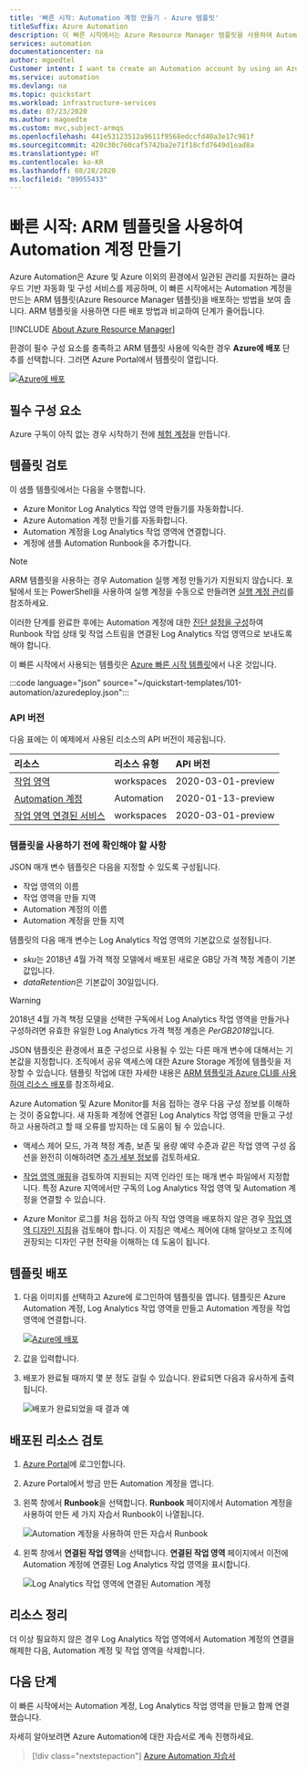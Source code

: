 ```yaml
---
title: '빠른 시작: Automation 계정 만들기 - Azure 템플릿'
titleSuffix: Azure Automation
description: 이 빠른 시작에서는 Azure Resource Manager 템플릿을 사용하여 Automation 계정을 만드는 방법을 보여 줍니다.
services: automation
documentationcenter: na
author: mgoedtel
Customer intent: I want to create an Automation account by using an Azure Resource Manager template so that I can automate processes with runbooks.
ms.service: automation
ms.devlang: na
ms.topic: quickstart
ms.workload: infrastructure-services
ms.date: 07/23/2020
ms.author: magoedte
ms.custom: mvc,subject-armqs
ms.openlocfilehash: 441e53123512a9611f9568edccfd40a3e17c981f
ms.sourcegitcommit: 420c30c760caf5742ba2e71f18cfd7649d1ead8a
ms.translationtype: HT
ms.contentlocale: ko-KR
ms.lasthandoff: 08/28/2020
ms.locfileid: "89055433"
---
```

# <a name="quickstart-create-an-automation-account-by-using-arm-template"></a>빠른 시작: ARM 템플릿을 사용하여 Automation 계정 만들기

Azure Automation은 Azure 및 Azure 이외의 환경에서 일관된 관리를 지원하는 클라우드 기반 자동화 및 구성 서비스를 제공하며, 이 빠른 시작에서는 Automation 계정을 만드는 ARM 템플릿(Azure Resource Manager 템플릿)을 배포하는 방법을 보여 줍니다. ARM 템플릿을 사용하면 다른 배포 방법과 비교하여 단계가 줄어듭니다.

[!INCLUDE [About Azure Resource Manager](../../includes/resource-manager-quickstart-introduction.md)]

환경이 필수 구성 요소를 충족하고 ARM 템플릿 사용에 익숙한 경우 **Azure에 배포** 단추를 선택합니다. 그러면 Azure Portal에서 템플릿이 열립니다.

[![Azure에 배포](../media/template-deployments/deploy-to-azure.svg)](https://portal.azure.com/#create/Microsoft.Template/uri/https%3A%2F%2Fraw.githubusercontent.com%2FAzure%2Fazure-quickstart-templates%2Fmaster%2F101-automation%2Fazuredeploy.json)

## <a name="prerequisites"></a>필수 구성 요소

Azure 구독이 아직 없는 경우 시작하기 전에 [체험 계정](https://azure.microsoft.com/free/?WT.mc_id=A261C142F)을 만듭니다.

## <a name="review-the-template"></a>템플릿 검토

이 샘플 템플릿에서는 다음을 수행합니다.

* Azure Monitor Log Analytics 작업 영역 만들기를 자동화합니다.
* Azure Automation 계정 만들기를 자동화합니다.
* Automation 계정을 Log Analytics 작업 영역에 연결합니다.
* 계정에 샘플 Automation Runbook을 추가합니다.

>[!NOTE]
>ARM 템플릿을 사용하는 경우 Automation 실행 계정 만들기가 지원되지 않습니다. 포털에서 또는 PowerShell을 사용하여 실행 계정을 수동으로 만들려면 [실행 계정 관리](manage-runas-account.md)를 참조하세요.

이러한 단계를 완료한 후에는 Automation 계정에 대한 [진단 설정을 구성](automation-manage-send-joblogs-log-analytics.md)하여 Runbook 작업 상태 및 작업 스트림을 연결된 Log Analytics 작업 영역으로 보내도록 해야 합니다.

이 빠른 시작에서 사용되는 템플릿은 [Azure 빠른 시작 템플릿](https://azure.microsoft.com/resources/templates/101-automation/)에서 나온 것입니다.

:::code language="json" source="~/quickstart-templates/101-automation/azuredeploy.json":::

### <a name="api-versions"></a>API 버전

다음 표에는 이 예제에서 사용된 리소스의 API 버전이 제공됩니다.

| 리소스 | 리소스 유형 | API 버전 |
|:---|:---|:---|
| [작업 영역](/azure/templates/microsoft.operationalinsights/workspaces) | workspaces | 2020-03-01-preview |
| [Automation 계정](/azure/templates/microsoft.automation/automationaccounts) | Automation | 2020-01-13-preview |
| [작업 영역 연결된 서비스](/azure/templates/microsoft.operationalinsights/workspaces/linkedservices) | workspaces | 2020-03-01-preview |

### <a name="before-you-use-the-template"></a>템플릿을 사용하기 전에 확인해야 할 사항

JSON 매개 변수 템플릿은 다음을 지정할 수 있도록 구성됩니다.

* 작업 영역의 이름
* 작업 영역을 만들 지역
* Automation 계정의 이름
* Automation 계정을 만들 지역

템플릿의 다음 매개 변수는 Log Analytics 작업 영역의 기본값으로 설정됩니다.

* *sku*는 2018년 4월 가격 책정 모델에서 배포된 새로운 GB당 가격 책정 계층이 기본값입니다.
* *dataRetention*은 기본값이 30일입니다.

>[!WARNING]
>2018년 4월 가격 책정 모델을 선택한 구독에서 Log Analytics 작업 영역을 만들거나 구성하려면 유효한 유일한 Log Analytics 가격 책정 계층은 *PerGB2018*입니다.
>

JSON 템플릿은 환경에서 표준 구성으로 사용될 수 있는 다른 매개 변수에 대해서는 기본값을 지정합니다. 조직에서 공유 액세스에 대한 Azure Storage 계정에 템플릿을 저장할 수 있습니다. 템플릿 작업에 대한 자세한 내용은 [ARM 템플릿과 Azure CLI를 사용하여 리소스 배포](../azure-resource-manager/templates/deploy-cli.md)를 참조하세요.

Azure Automation 및 Azure Monitor를 처음 접하는 경우 다음 구성 정보를 이해하는 것이 중요합니다. 새 자동화 계정에 연결된 Log Analytics 작업 영역을 만들고 구성하고 사용하려고 할 때 오류를 방지하는 데 도움이 될 수 있습니다.

* 액세스 제어 모드, 가격 책정 계층, 보존 및 용량 예약 수준과 같은 작업 영역 구성 옵션을 완전히 이해하려면 [추가 세부 정보](../azure-monitor/platform/template-workspace-configuration.md#create-a-log-analytics-workspace)를 검토하세요.

* [작업 영역 매핑](how-to/region-mappings.md)을 검토하여 지원되는 지역 인라인 또는 매개 변수 파일에서 지정합니다. 특정 Azure 지역에서만 구독의 Log Analytics 작업 영역 및 Automation 계정을 연결할 수 있습니다.

* Azure Monitor 로그를 처음 접하고 아직 작업 영역을 배포하지 않은 경우 [작업 영역 디자인 지침](../azure-monitor/platform/design-logs-deployment.md)을 검토해야 합니다. 이 지침은 액세스 제어에 대해 알아보고 조직에 권장되는 디자인 구현 전략을 이해하는 데 도움이 됩니다.

## <a name="deploy-the-template"></a>템플릿 배포

1. 다음 이미지를 선택하고 Azure에 로그인하여 템플릿을 엽니다. 템플릿은 Azure Automation 계정, Log Analytics 작업 영역을 만들고 Automation 계정을 작업 영역에 연결합니다.

    [![Azure에 배포](../media/template-deployments/deploy-to-azure.svg)](https://portal.azure.com/#create/Microsoft.Template/uri/https%3A%2F%2Fraw.githubusercontent.com%2FAzure%2Fazure-quickstart-templates%2Fmaster%2F101-automation%2Fazuredeploy.json)

2. 값을 입력합니다.

3. 배포가 완료될 때까지 몇 분 정도 걸릴 수 있습니다. 완료되면 다음과 유사하게 출력됩니다.

    ![배포가 완료되었을 때 결과 예](media/quickstart-create-automation-account-template/template-output.png)

## <a name="review-deployed-resources"></a>배포된 리소스 검토

1. [Azure Portal](https://portal.azure.com)에 로그인합니다.

2. Azure Portal에서 방금 만든 Automation 계정을 엽니다. 

3. 왼쪽 창에서 **Runbook**을 선택합니다. **Runbook** 페이지에서 Automation 계정을 사용하여 만든 세 가지 자습서 Runbook이 나열됩니다.

    ![Automation 계정을 사용하여 만든 자습서 Runbook](./media/quickstart-create-automation-account-template/automation-sample-runbooks.png)

4. 왼쪽 창에서 **연결된 작업 영역**을 선택합니다. **연결된 작업 영역** 페이지에서 이전에 Automation 계정에 연결된 Log Analytics 작업 영역을 표시합니다.

    ![Log Analytics 작업 영역에 연결된 Automation 계정](./media/quickstart-create-automation-account-template/automation-account-linked-workspace.png)

## <a name="clean-up-resources"></a>리소스 정리

더 이상 필요하지 않은 경우 Log Analytics 작업 영역에서 Automation 계정의 연결을 해제한 다음, Automation 계정 및 작업 영역을 삭제합니다.

## <a name="next-steps"></a>다음 단계

이 빠른 시작에서는 Automation 계정, Log Analytics 작업 영역을 만들고 함께 연결했습니다.

자세히 알아보려면 Azure Automation에 대한 자습서로 계속 진행하세요.

> [!div class="nextstepaction"]
> [Azure Automation 자습서](learn/automation-tutorial-runbook-graphical.md)
